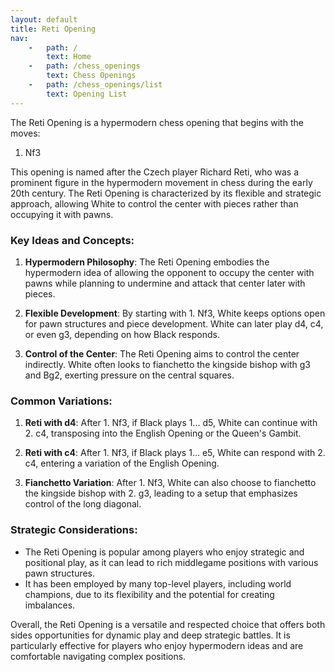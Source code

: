```yaml
---
layout: default
title: Reti Opening
nav:
    -   path: /
        text: Home
    -   path: /chess_openings
        text: Chess Openings
    -   path: /chess_openings/list
        text: Opening List
---
```


The Reti Opening is a hypermodern chess opening that begins with the moves:

1. Nf3

This opening is named after the Czech player Richard Reti, who was a prominent figure in the hypermodern movement in chess during the early 20th century. The Reti Opening is characterized by its flexible and strategic approach, allowing White to control the center with pieces rather than occupying it with pawns.

### Key Ideas and Concepts:

1. **Hypermodern Philosophy**: The Reti Opening embodies the hypermodern idea of allowing the opponent to occupy the center with pawns while planning to undermine and attack that center later with pieces.

2. **Flexible Development**: By starting with 1. Nf3, White keeps options open for pawn structures and piece development. White can later play d4, c4, or even g3, depending on how Black responds.

3. **Control of the Center**: The Reti Opening aims to control the center indirectly. White often looks to fianchetto the kingside bishop with g3 and Bg2, exerting pressure on the central squares.

### Common Variations:

1. **Reti with d4**: After 1. Nf3, if Black plays 1... d5, White can continue with 2. c4, transposing into the English Opening or the Queen's Gambit.

2. **Reti with c4**: After 1. Nf3, if Black plays 1... e5, White can respond with 2. c4, entering a variation of the English Opening.

3. **Fianchetto Variation**: After 1. Nf3, White can also choose to fianchetto the kingside bishop with 2. g3, leading to a setup that emphasizes control of the long diagonal.

### Strategic Considerations:

- The Reti Opening is popular among players who enjoy strategic and positional play, as it can lead to rich middlegame positions with various pawn structures.
- It has been employed by many top-level players, including world champions, due to its flexibility and the potential for creating imbalances.

Overall, the Reti Opening is a versatile and respected choice that offers both sides opportunities for dynamic play and deep strategic battles. It is particularly effective for players who enjoy hypermodern ideas and are comfortable navigating complex positions.